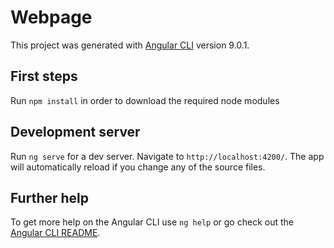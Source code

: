 # Webpage

This project was generated with [Angular CLI](https://github.com/angular/angular-cli) version 9.0.1.

## First steps 

Run `npm install` in order to download the required node modules

## Development server

Run `ng serve` for a dev server. Navigate to `http://localhost:4200/`. The app will automatically reload if you change any of the source files.

## Further help

To get more help on the Angular CLI use `ng help` or go check out the [Angular CLI README](https://github.com/angular/angular-cli/blob/master/README.md).
